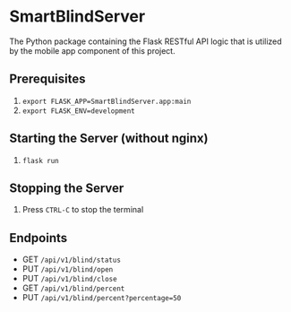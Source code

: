 # SmartBlindServer

The Python package containing the Flask RESTful API logic that is utilized by the mobile app component of this project.

## Prerequisites
1. `export FLASK_APP=SmartBlindServer.app:main`
2. `export FLASK_ENV=development`

## Starting the Server (without nginx)

1. `flask run`

## Stopping the Server

1. Press `CTRL-C` to stop the terminal

## Endpoints

- GET `/api/v1/blind/status`
- PUT `/api/v1/blind/open`
- PUT `/api/v1/blind/close`
- GET `/api/v1/blind/percent`
- PUT `/api/v1/blind/percent?percentage=50`